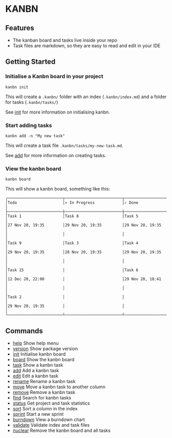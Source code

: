 # KANBN

## Features

* The kanban board and tasks live inside your repo
* Task files are markdown, so they are easy to read and edit in your IDE

## Getting Started

### Initialise a Kanbn board in your project

```
kanbn init
```

This will create a `.kanbn/` folder with an index (`.kanbn/index.md`) and a folder for tasks (`.kanbn/tasks/`)

See [init](init.md) for more information on initialising kanbn.

### Start adding tasks

```
kanbn add -n "My new task"
```

This will create a task file `.kanbn/tasks/my-new-task.md`.

See [add](add.md) for more information on creating tasks.

### View the kanbn board

```
kanbn board
```

This will show a kanbn board, something like this:

```
╭────────────────────────┬─────────────────────────┬────────────────────────╮
│Todo                    │» In Progress            │✓ Done                  │
├────────────────────────┼─────────────────────────┼────────────────────────┤
│Task 1                  │Task 8                   │Task 5                  │
│27 Nov 20, 19:35        │29 Nov 20, 19:35         │29 Nov 20, 19:35        │
│                        │                         │                        │
│Task 9                  │Task 3                   │Task 4                  │
│29 Nov 20, 19:35        │28 Nov 20, 19:35         │29 Nov 20, 19:35        │
│                        │                         │                        │
│Task 15                 │                         │Task 6                  │
│12 Dec 20, 22:00        │                         │29 Nov 20, 18:41        │
│                        │                         │                        │
│Task 2                  │                         │                        │
│29 Nov 20, 19:35        │                         │                        │
╰────────────────────────┴─────────────────────────┴────────────────────────╯
```

## Commands

* [help](help.md) Show help menu
* [version](version.md) Show package version
* [init](init.md) Initialise kanbn board
* [board](board.md) Show the kanbn board
* [task](task.md) Show a kanbn task
* [add](add.md) Add a kanbn task
* [edit](edit.md) Edit a kanbn task
* [rename](rename.md) Rename a kanbn task
* [move](move.md) Move a kanbn task to another column
* [remove](remove.md) Remove a kanbn task
* [find](find.md) Search for kanbn tasks
* [status](status.md) Get project and task statistics
* [sort](sort.md) Sort a column in the index
* [sprint](sprint.md) Start a new sprint
* [burndown](burndown.md) View a burndown chart
* [validate](validate.md) Validate index and task files
* [nuclear](nuclear.md) Remove the kanbn board and all tasks
